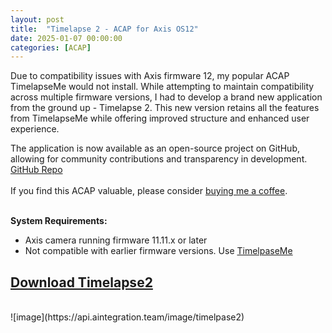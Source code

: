 ```yaml
---
layout: post
title:  "Timelapse 2 - ACAP for Axis OS12"
date: 2025-01-07 00:00:00
categories: [ACAP]
---
```


Due to compatibility issues with Axis firmware 12, my popular ACAP TimelapseMe would not install. 
While attempting to maintain compatibility across multiple firmware versions, I had to develop a brand new application from the ground up - Timelapse 2.
This new version retains all the features from TimelapseMe while offering improved structure and enhanced user experience.

The application is now available as an open-source project on GitHub, allowing for community contributions and transparency in development.
[GitHub Repo](https://github.com/pandosme/Timelapse2)  
<br/>
If you find this ACAP valuable, please consider [buying me a coffee](https://buymeacoffee.com/fredjuhlinl).  
<br/>

**System Requirements:**
- Axis camera running firmware 11.11.x or later  
- Not compatible with earlier firmware versions. Use [TimelpaseMe](https://pandosme.github.io/acap/2020/01/01/timelapse.html)

## [Download Timelapse2](https://www.dropbox.com/scl/fi/uik3zu8potr7rv7u2djyb/Timelapse2.zip?rlkey=ovo9g8sb6qwmbyzptkn6c9674&dl=1)  


<br/>
![image](https://api.aintegration.team/image/timelpase2)
